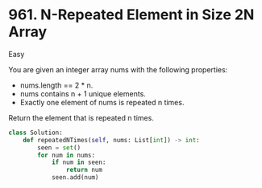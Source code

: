 # 961. N-Repeated Element in Size 2N Array

Easy

You are given an integer array nums with the following properties:

- nums.length == 2 * n.
- nums contains n + 1 unique elements.
- Exactly one element of nums is repeated n times.

Return the element that is repeated n times.

```python
class Solution:
    def repeatedNTimes(self, nums: List[int]) -> int:
        seen = set()
        for num in nums:
            if num in seen:
                return num
            seen.add(num)
```
